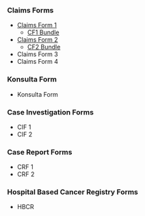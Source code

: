 ### Claims Forms

- [Claims Form 1](use-cases-CF1.html)
    * [CF1 Bundle](Bundle-ClaimsForm1.html)
- [Claims Form 2](use-cases-CF2.html)
    * [CF2 Bundle](Bundle-ClaimsForm2.html)
- Claims Form 3
- Claims Form 4



### Konsulta Form

- Konsulta Form



### Case Investigation Forms

- CIF 1
- CIF 2



### Case Report Forms

- CRF 1
- CRF 2



### Hospital Based Cancer Registry Forms

- HBCR
